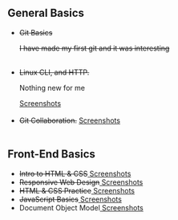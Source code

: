 
 
<h2>General Basics</h2>
<ul>
  <li><s>Git Basics<p>I have made my first git and it was interesting</p></s></li>
  <br>
  <li><s>Linux CLI, and HTTP.</s><p>Nothing new for me</p><a href="https://github.com/makolvik/kottans
    frontend/blob/master/Linux%20CLI%2C%20and%20HTTP/list.md"> Screenshots</a></li>
  <br>
  
  <li><s>Git Collaboration.</s>
    <a href="https://github.com/makolvik/kottans-frontend/blob/master/Git%20Collaboration/list.md">
    Screenshots</a>
    </li>
  <br>
</ul>

<h2>Front-End Basics</h2>
<ul>
  <li><s>Intro to HTML & CSS</s><a href="https://github.com/makolvik/kottans-frontend/blob/master/Git%20Collaboration/list.md">
    Screenshots</a></li>
  <li><s>Responsive Web Design</s><a href="https://github.com/makolvik/kottans-frontend/blob/master/Git%20Collaboration/list.md">
    Screenshots</a></li>
  <li><s>HTML & CSS Practice</s><a href="https://github.com/makolvik/kottans-frontend/blob/master/Git%20Collaboration/list.md">
    Screenshots</a></li>
  <li><s>JavaScript Basics</s><a href="https://github.com/makolvik/kottans-frontend/blob/master/Git%20Collaboration/list.md">
    Screenshots</a></li>
  <li>Document Object Model<a href="https://github.com/makolvik/kottans-frontend/blob/master/Git%20Collaboration/list.md">
    Screenshots</a></li>
</ul>
